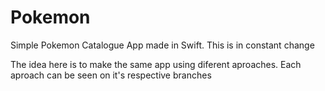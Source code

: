 # Pokemon
Simple Pokemon Catalogue App made in Swift. This is in constant change

The idea here is to make the same app using diferent aproaches. Each aproach can be seen on it's respective branches
